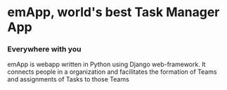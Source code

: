 # emApp, world's best Task Manager App

### Everywhere with you 

emApp is webapp written in Python using Django web-framework. It connects people in a organization and facilitates the formation of Teams and assignments of Tasks to those Teams
